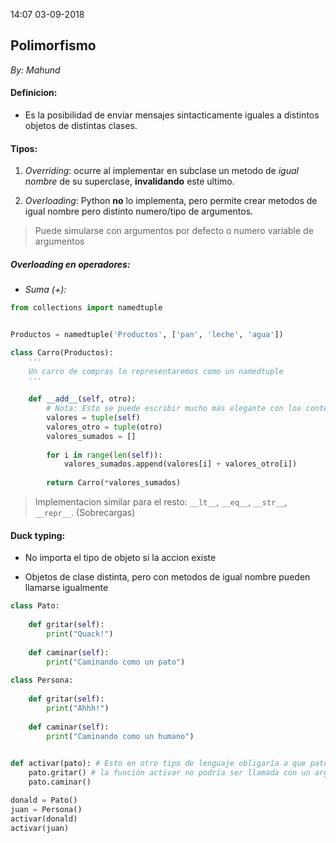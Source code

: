 14:07 03-09-2018

## Polimorfismo
_By: Mahund_

#### Definicion:

- Es la posibilidad de enviar mensajes sintacticamente iguales a distintos objetos de distintas clases.

#### Tipos:  
  
1. *Overriding*: ocurre al implementar en subclase un metodo de *igual nombre* de su superclase, **invalidando** este ultimo.  

1. *Overloading*: Python **no** lo implementa, pero permite crear metodos de igual nombre pero distinto numero/tipo de argumentos.  
> Puede simularse con argumentos por defecto o numero variable de argumentos

##### Overloading en operadores:

- *Suma (+):*
```python
from collections import namedtuple


Productos = namedtuple('Productos', ['pan', 'leche', 'agua'])

class Carro(Productos):
    '''
    Un carro de compras lo representaremos como un namedtuple
    '''
    
    def __add__(self, otro):
        # Nota: Esto se puede escribir mucho más elegante con los contenidos de programación funcional
        valores = tuple(self)
        valores_otro = tuple(otro)
        valores_sumados = []
        
        for i in range(len(self)):
            valores_sumados.append(valores[i] + valores_otro[i])
            
        return Carro(*valores_sumados)
```
> Implementacion similar para el resto: `__lt__`, `__eq__`, `__str__`, `__repr__`. (Sobrecargas)

#### Duck typing:

- No importa el tipo de objeto si la accion existe

- Objetos de clase distinta, pero con metodos de igual nombre pueden llamarse igualmente

```python
class Pato:
    
    def gritar(self):
        print("Quack!")
        
    def caminar(self):
        print("Caminando como un pato")        
    
class Persona:
    
    def gritar(self):
        print("Ahhh!")
        
    def caminar(self):
        print("Caminando como un humano")        

        
def activar(pato): # Esto en otro tipo de lenguaje obligaría a que pato sea del tipo "Pato", por lo tanto
    pato.gritar() # la función activar no podría ser llamada con un argumento tipo "Persona"
    pato.caminar()

donald = Pato()
juan = Persona()
activar(donald)
activar(juan)
```